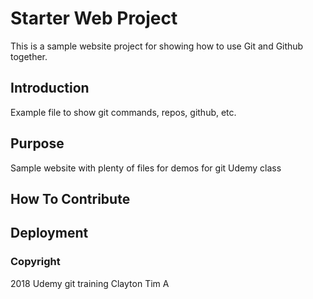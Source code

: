 # Starter Web Project

This is a sample website project for showing how to use Git and Github together.

## Introduction

Example file to show git commands, repos, github, etc.

## Purpose

Sample website with plenty of files for demos for git Udemy class

## How To Contribute

## Deployment

### Copyright

2018 Udemy git training Clayton Tim A